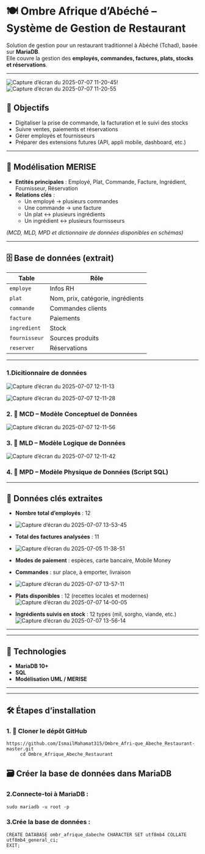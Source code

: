 # 🍽️ Ombre Afrique d’Abéché – Système de Gestion de Restaurant  

Solution de gestion pour un restaurant traditionnel à Abéché (Tchad), basée sur **MariaDB**.  
Elle couvre la gestion des **employés, commandes, factures, plats, stocks et réservations**.  

---

 ![Capture d’écran du 2025-07-07 11-20-45](https://github.com/user-attachments/assets/a27792fb-0ed8-4dc0-83fa-a7ebeb64bb45)! 
 ![Capture d’écran du 2025-07-07 11-20-55](https://github.com/user-attachments/assets/a8f06a2e-bd49-48c0-9c85-74aadfb9ecc1)


## 🎯 Objectifs
- Digitaliser la prise de commande, la facturation et le suivi des stocks  
- Suivre ventes, paiements et réservations  
- Gérer employés et fournisseurs  
- Préparer des extensions futures (API, appli mobile, dashboard, etc.)  

---

## 🧩 Modélisation MERISE
- **Entités principales** : Employé, Plat, Commande, Facture, Ingrédient, Fournisseur, Réservation  
- **Relations clés** :  
  - Un employé → plusieurs commandes  
  - Une commande → une facture  
  - Un plat ↔ plusieurs ingrédients  
  - Un ingrédient ↔ plusieurs fournisseurs  

*(MCD, MLD, MPD et dictionnaire de données disponibles en schémas)*  

---

## 🗄️ Base de données (extrait)
| Table        | Rôle                              |
|--------------|-----------------------------------|
| `employe`    | Infos RH                          |
| `plat`       | Nom, prix, catégorie, ingrédients |
| `commande`   | Commandes clients                 |
| `facture`    | Paiements                         |
| `ingredient` | Stock                             |
| `fournisseur`| Sources produits                  |
| `reserver`   | Réservations                      |

---
### 1.Dicitionnaire de données

![Capture d’écran du 2025-07-07 12-11-13](https://github.com/user-attachments/assets/55d6aab4-9fe4-4730-83a6-5a79ec141d60)

![Capture d’écran du 2025-07-07 12-11-28](https://github.com/user-attachments/assets/c62b93c4-db4d-401e-9f19-09ddae83b462)

### 2. 🧩 MCD – Modèle Conceptuel de Données

![Capture d’écran du 2025-07-07 12-11-56](https://github.com/user-attachments/assets/5da63729-be0e-4db2-93f2-570974e635a1)

### 3. 🧩 MLD – Modèle Logique de Données

![Capture d’écran du 2025-07-07 12-11-42](https://github.com/user-attachments/assets/1096271f-2998-4e30-a2c6-2720aeeb1ec4)

### 4. 🧩 MPD – Modèle Physique de Données (Script SQL)

---

## 🧾 Données clés extraites

- **Nombre total d’employés** : 12
- ![Capture d’écran du 2025-07-07 13-53-45](https://github.com/user-attachments/assets/a769b0da-41c4-4255-9f53-e5de245c1987)

- **Total des factures analysées** : 11
- ![Capture d’écran du 2025-07-05 11-38-51](https://github.com/user-attachments/assets/9dff9be5-1a2b-462f-8595-5ad3a3db3f0a)

- **Modes de paiement** : espèces, carte bancaire, Mobile Money
- **Commandes** : sur place, à emporter, livraison
- ![Capture d’écran du 2025-07-07 13-57-11](https://github.com/user-attachments/assets/f3bcfcbc-cb93-4642-b5c7-75783157c4b4)

- **Plats disponibles** : 12 (recettes locales et modernes)
  ![Capture d’écran du 2025-07-07 14-00-05](https://github.com/user-attachments/assets/f8aed715-b66a-414a-a6be-afeef46528cb)

- **Ingrédients suivis en stock** : 12 types (mil, sorgho, viande, etc.)
  ![Capture d’écran du 2025-07-07 13-56-14](https://github.com/user-attachments/assets/e1ed9419-ef9d-456f-8d39-d15ff2be9706)

---
---


## 🔧 Technologies
- **MariaDB 10+**  
- **SQL**  
- **Modélisation UML / MERISE**  

---
---
## 🛠️ Étapes d’installation
### 1. 📁 Cloner le dépôt GitHub
```
https://github.com/IsmailMahamat315/Ombre_Afri-que_Abeche_Restaurant-master.git
     cd Ombre_Afrique_Abeche_Restaurant
```
## 🗃️ Créer la base de données dans MariaDB
### 2.Connecte-toi à MariaDB :
```
sudo mariadb -u root -p

```
### 3.Crée la base de données :
```
CREATE DATABASE ombr_afrique_dabeche CHARACTER SET utf8mb4 COLLATE utf8mb4_general_ci;
EXIT;

```


